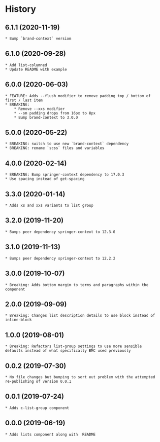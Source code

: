 # History

## 6.1.1 (2020-11-19)
    * Bump `brand-context` version

## 6.1.0 (2020-09-28)
    * Add list-columned
    * Update README with example

## 6.0.0 (2020-06-03)
    * FEATURE: Adds --flush modifier to remove padding top / bottom of first / last item
    * BREAKING: 
        * Remove --xxs modifier
        * --sm padding drops from 16px to 8px
        * Bump brand-context to 3.0.0

## 5.0.0 (2020-05-22)
    * BREAKING: switch to use new `brand-context` dependency
    * BREAKING: rename `scss` files and variables

## 4.0.0 (2020-02-14)
	* BREAKING: Bump springer-context dependency to 17.0.3
	* Use spacing instead of get-spacing

## 3.3.0 (2020-01-14)
    * Adds xs and xxs variants to list group

## 3.2.0 (2019-11-20)
    * Bumps peer dependency springer-context to 12.3.0
    
## 3.1.0 (2019-11-13)
    * Bumps peer dependency springer-context to 12.2.2

## 3.0.0 (2019-10-07)
	* Breaking: Adds bottom margin to terms and paragraphs within the component

## 2.0.0 (2019-09-09)
	* Breaking: Changes list description details to use block instead of inline-block

## 1.0.0 (2019-08-01)
	* Breaking: Refactors list-group settings to use more sensible defaults instead of what specifically BMC used previously

## 0.0.2 (2019-07-30)
	* No file changes but bumping to sort out problem with the attempted re-publishing of version 0.0.1

## 0.0.1 (2019-07-24)
	* Adds c-list-group component

## 0.0.0 (2019-06-19)
	* Adds lists component along with  README
